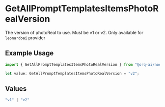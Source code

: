 # GetAllPromptTemplatesItemsPhotoRealVersion

The version of photoReal to use. Must be v1 or v2. Only available for `leonardoai` provider

## Example Usage

```typescript
import { GetAllPromptTemplatesItemsPhotoRealVersion } from "@orq-ai/node/models/operations";

let value: GetAllPromptTemplatesItemsPhotoRealVersion = "v2";
```

## Values

```typescript
"v1" | "v2"
```